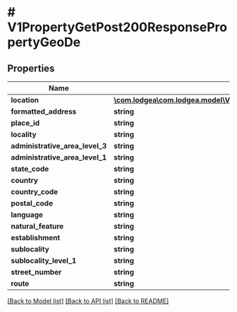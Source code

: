 # # V1PropertyGetPost200ResponsePropertyGeoDe

## Properties

Name | Type | Description | Notes
------------ | ------------- | ------------- | -------------
**location** | [**\com.lodgea\com.lodgea.model\V1PropertyGetPost200ResponsePropertyGeoDeLocation**](V1PropertyGetPost200ResponsePropertyGeoDeLocation.md) |  | [optional]
**formatted_address** | **string** |  | [optional]
**place_id** | **string** |  | [optional]
**locality** | **string** |  | [optional]
**administrative_area_level_3** | **string** |  | [optional]
**administrative_area_level_1** | **string** |  | [optional]
**state_code** | **string** |  | [optional]
**country** | **string** |  | [optional]
**country_code** | **string** |  | [optional]
**postal_code** | **string** |  | [optional]
**language** | **string** |  | [optional]
**natural_feature** | **string** |  | [optional]
**establishment** | **string** |  | [optional]
**sublocality** | **string** |  | [optional]
**sublocality_level_1** | **string** |  | [optional]
**street_number** | **string** |  | [optional]
**route** | **string** |  | [optional]

[[Back to Model list]](../../README.md#models) [[Back to API list]](../../README.md#endpoints) [[Back to README]](../../README.md)
